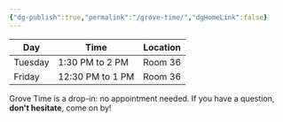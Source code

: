 ```yaml
---
{"dg-publish":true,"permalink":"/grove-time/","dgHomeLink":false}
---
```


Day|Time|Location
-|-|-
Tuesday|1:30 PM to 2 PM|Room 36
Friday|12:30 PM to 1 PM|Room 36

Grove Time is a drop-in: no appointment needed.
If you have a question, **don't hesitate**, come on by!